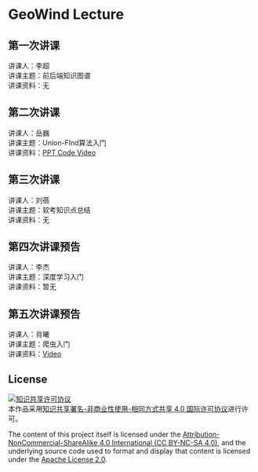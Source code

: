 # GeoWind Lecture

## 第一次讲课
讲课人：李超  
讲课主题：前后端知识图谱  
讲课资料：无  



## 第二次讲课
讲课人：岳巍  
讲课主题：Union-FInd算法入门  
讲课资料：[PPT Code Video](./第二次宣讲)  



## 第三次讲课
讲课人：刘蓓  
讲课主题：软考知识点总结  
讲课资料：无  



## 第四次讲课预告
讲课人：李杰  
讲课主题：深度学习入门  
讲课资料：暂无  



## 第五次讲课预告
讲课人：肖曦  
讲课主题：爬虫入门  
讲课资料：[Video](./第五次宣讲)  

## License

<a rel="license" href="http://creativecommons.org/licenses/by-nc-sa/4.0/"><img alt="知识共享许可协议" style="border-width:0" src="https://i.creativecommons.org/l/by-nc-sa/4.0/88x31.png" /></a><br />本作品采用<a rel="license" href="http://creativecommons.org/licenses/by-nc-sa/4.0/">知识共享署名-非商业性使用-相同方式共享 4.0 国际许可协议</a>进行许可。

The content of this project itself is licensed under the [Attribution-NonCommercial-ShareAlike 4.0 International (CC BY-NC-SA 4.0)](https://creativecommons.org/licenses/by-nc-sa/4.0/), and the underlying source code used to format and display that content is licensed under the [Apache License 2.0](http://www.apache.org/licenses/LICENSE-2.0).
